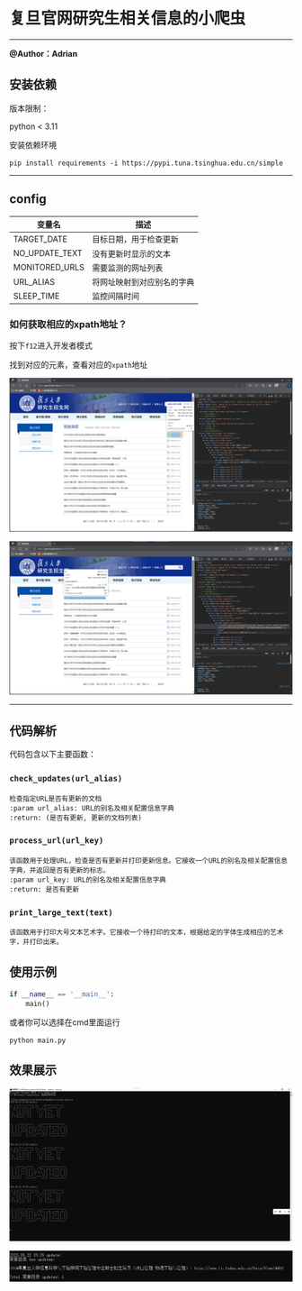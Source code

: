 # 复旦官网研究生相关信息的小爬虫
---
**@Author：Adrian**

## 安装依赖

版本限制：

python < 3.11

安装依赖环境

```
pip install requirements -i https://pypi.tuna.tsinghua.edu.cn/simple
```
---

## config

| 变量名         | 描述                       |
| -------------- | -------------------------- |
| TARGET_DATE    | 目标日期，用于检查更新     |
| NO_UPDATE_TEXT | 没有更新时显示的文本       |
| MONITORED_URLS | 需要监测的网址列表         |
| URL_ALIAS      | 将网址映射到对应别名的字典 |
| SLEEP_TIME     | 监控间隔时间               |

### 如何获取相应的xpath地址？

按下`f12`进入开发者模式

找到对应的元素，查看对应的`xpath`地址

![avatar](./pic/date.png)

![avatar](./pic/title.png)

---
## 代码解析

代码包含以下主要函数：

###  `check_updates(url_alias)`

```
检查指定URL是否有更新的文档
:param url_alias: URL的别名及相关配置信息字典
:return: (是否有更新, 更新的文档列表)
```

### `process_url(url_key)` 

```
该函数用于处理URL，检查是否有更新并打印更新信息。它接收一个URL的别名及相关配置信息字典，并返回是否有更新的标志。
:param url_key: URL的别名及相关配置信息字典
:return: 是否有更新
```

### `print_large_text(text)` 
```
该函数用于打印大号文本艺术字。它接收一个待打印的文本，根据给定的字体生成相应的艺术字，并打印出来。
```


## 使用示例

```python
if __name__ == '__main__':
    main()
```
或者你可以选择在cmd里面运行
```
python main.py
```

## 效果展示

![avatar](./pic/result.png)


![avatar](./pic/resul2.jpg)


